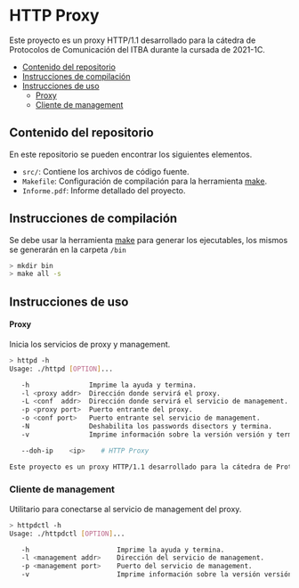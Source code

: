 # HTTP Proxy

Este proyecto es un proxy HTTP/1.1 desarrollado para la cátedra de Protocolos de Comunicación del ITBA durante la cursada de 2021-1C.

- [Contenido del repositorio](#contenido-del-repositorio)
- [Instrucciones de compilación](#instrucciones-de-compilación)
- [Instrucciones de uso](#instrucciones-de-uso)
    - [Proxy](#proxy)
    - [Cliente de management](#cliente-de-management)

## Contenido del repositorio

En este repositorio se pueden encontrar los siguientes elementos.

- `src/`: Contiene los archivos de código fuente.
- `Makefile`: Configuración de compilación para la herramienta [make](https://www.gnu.org/software/make/).
- `Informe.pdf`: Informe detallado del proyecto.

## Instrucciones de compilación

Se debe usar la herramienta [make](https://www.gnu.org/software/make/) para generar los ejecutables, los mismos se generarán en la carpeta `/bin`

```bash
> mkdir bin
> make all -s
```

## Instrucciones de uso

#### Proxy
Inicia los servicios de proxy y management.

```bash
> httpd -h
Usage: ./httpd [OPTION]...

   -h               Imprime la ayuda y termina.
   -l <proxy addr>  Dirección donde servirá el proxy.
   -L <conf  addr>  Dirección donde servirá el servicio de management.
   -p <proxy port>  Puerto entrante del proxy.
   -o <conf port>   Puerto entrante sel servicio de management.
   -N               Deshabilita los passwords disectors y termina.
   -v               Imprime información sobre la versión versión y termina.

   --doh-ip    <ip>    # HTTP Proxy

Este proyecto es un proxy HTTP/1.1 desarrollado para la cátedra de Protocolos de Comunicación del ITBA durante la cursada de 2021-1C.
```

### Cliente de management
Utilitario para conectarse al servicio de management del proxy.

```bash
> httpdctl -h
Usage: ./httpdctl [OPTION]...

   -h                      Imprime la ayuda y termina.
   -l <management addr>    Dirección del servicio de management.
   -p <management port>    Puerto del servicio de management.
   -v                      Imprime información sobre la versión versión y termina.
```
